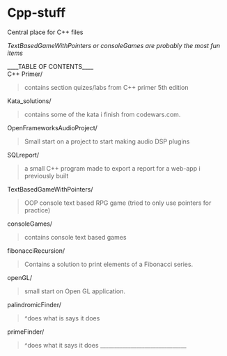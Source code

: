 # Cpp-stuff
Central place for C++ files

*TextBasedGameWithPointers or consoleGames are probably the most fun items*

\_\_\_\_TABLE OF CONTENTS\_\_\_\_
<br />
C++ Primer/
<br />
>contains section quizes/labs from C++ primer 5th edition 
  
Kata_solutions/
<br />
>contains some of the kata i finish from codewars.com.
  
OpenFrameworksAudioProject/
<br />
>Small start on a project to start making audio DSP plugins
  
SQLreport/
<br />
>a small C++ program made to export a report for a web-app i previously built
  
TextBasedGameWithPointers/
<br />
>OOP console text based RPG game (tried to only use pointers for practice)
  
consoleGames/
<br />
>contains console text based games
  
fibonacciRecursion/
<br />
>Contains a solution to print elements of a Fibonacci series.
    
openGL/
<br />
>small start on Open GL application.
  
palindromicFinder/
<br />
>^does what is says it does
  
primeFinder/
<br />
>^does what it says it does
\_\_\_\_\_\_\_\_\_\_\_\_\_\_\_\_\_\_\_\_\_\_\_\_\_\_\_\_\_\_\_  
 


